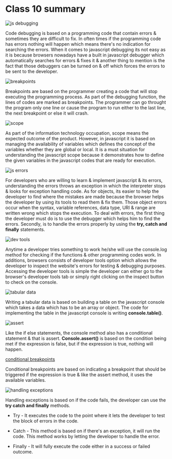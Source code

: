# Class 10 summary

![js debugging](https://developer-chrome-com.imgix.net/image/admin/Tynv55DnsSgtvpd6Iz9z.png?auto=format)

Code debugging is based on a programming code that contain errors & sometimes they are difficult to fix. In often times if the programming code has errors nothing will happen which means there's no indication for searching the errors. When it comes to javascript debugging its not easy as it is because browsers nowadays have a built in javascript debugger which automatically searches for errors & fixes it & another thing to mention is the fact that those debuggers can be turned on & off which forces the errors to be sent to the developer.

![breakpoints](https://developer-chrome-com.imgix.net/image/admin/g9xQCASKEYBNWZoztC4G.png?auto=format)

Breakpoints are based on the programmer creating a code that will stop executing the programming process. As part of the debugging function, the lines of codes are marked as breakpoints. The programmer can go throught the program only one line or cause the program to run either to the last line, the next breakpoint or else it will crash.

![scope](https://dmitripavlutin.com/static/c0a319b3b08ab2c6e9a5aecef9e2e8e2/da8b6/javascript-nested-scopes.png)

As part of the information technology occupation, scope means the expected outcome of the product. However, in javascript it is based on managing the availability of variables which defines the concept of the variables whether they are global or local. It is a must situation for understanding the javascript scope because it demonstrates how to define the given variables in the javascript codes that are ready for execution.

![js errors](https://i0.wp.com/wordpress.org/support/files/2020/07/chrome-devtools.png?resize=1024%2C633&ssl=1)

For developers who are willing to learn & implement javascript & its errors, understanding the errors throws an exception in which the interpreter stops & looks for exception handling code. As for objects, its easier to help the developer to find where the mistakes are made because the browser helps the developer by using its tools to read them & fix them. Those object errors occur when the syntax, variable references, data type, URI & range are written wrong which stops the execution. To deal with errors, the first thing the developer must do is to use the debugger which helps him to find the errors. Secondly, is to handle the errors properly by using the **try, catch and finally** statements.

![dev tools](https://www.lifewire.com/thmb/p89rPkM8iyAQ0fqOzXypkAwlnNc=/1147x645/smart/filters:no_upscale()/001-web-browser-developer-tools-3988965-7b2957116c6d4a03b739d045ba7c6ea1.jpg)

Anytime a developer tries something to work he/she will use the console.log method for checking if the functions & other programming codes work. In additions, browsers consists of developer tools option which allows the developer to inspect the website's errors for testing & debugging purposes. Accessing the developer tools is simple the developer can either go to the browser's developer tools tab or simply right clicking on the inspect button to check on the console.

![tabular data](https://d585tldpucybw.cloudfront.net/sfimages/default-source/default-album/nested-objects-as-tables.png?sfvrsn=9324b4ec_1)

Writing a tabular data is based on building a table on the javascript console which takes a data which has to be an array or object. The code for implementing the table in the javascript console is writing **console.table()**.

![assert](https://apiumhub.com/wp-content/uploads/2020/03/assert.png)

Like the if else statements, the console method also has a conditional statement & that is assert. **Console.assert()** is based on the condition being met if the expression is false, but if the expression is true, nothing will happen.

[conditional breakpoints](https://blittle.github.io/chrome-dev-tools/sources/conditional-breakpoints.html)

Conditional breakpoints are based on indicating a breakpoint that should be triggered if the expression is true & like the assert method, it uses the available variables.

![handling exceptions](https://miro.medium.com/max/799/1*lhpdzg5aT-8m2In2KOHMmw.png)

Handling exceptions is based on if the code fails, the developer can use the **try catch and finally** methods.

* Try - It executes the code to the point where it lets the developer to test the block of errors in the code.

* Catch - This method is based on if there's an exception, it will run the code. This method works by letting the developer to handle the error.

* Finally - It will fully execute the code either in a success or failed outcome.